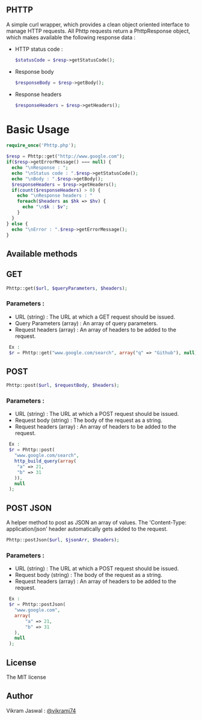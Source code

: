 PHTTP
-------
A simple curl wrapper, which provides a clean object oriented interface to manage HTTP requests. All Phttp requests return a PhttpResponse object, which makes available the following response data :
- HTTP status code : 
  ```php 
  $statusCode = $resp->getStatusCode();
  ```
- Response body
  ```php 
  $responseBody = $resp->getBody();
  ```
- Response headers
  ```php 
  $responseHeaders = $resp->getHeaders();
  ```

# Basic Usage
```php
require_once('Phttp.php');

$resp = Phttp::get("http://www.google.com");
if($resp->getErrorMessage() === null) {
  echo "\nResponse : ";
  echo "\nStatus code : ".$resp->getStatusCode();
  echo "\nBody : ".$resp->getBody();
  $responseHeaders = $resp->getHeaders();
  if(count($responseHeaders) > 0) {
    echo "\nResponse headers : "
    foreach($headers as $hk => $hv) {
      echo "\n$k : $v";
    }
  }
} else {
  echo "\nError : ".$resp->getErrorMessage();
}
```
Available methods
-------------------
## GET 
```php
Phttp::get($url, $queryParameters, $headers);
```
### Parameters :
- URL (string) : The URL at which a GET request should be issued.
- Query Parameters (array) : An array of query parameters. 
- Request headers (array) : An array of headers to be added to the request.
 ```php 
  Ex : 
  $r = Phttp::get("www.google.com/search", array("q" => "Github"), null);
  ``` 

## POST
```php
Phttp::post($url, $requestBody, $headers);
```
### Parameters :
- URL (string) : The URL at which a POST request should be issued.
- Request body (string) : The body of the request as a string. 
- Request headers (array) : An array of headers to be added to the request.
 ```php 
  Ex : 
  $r = Phttp::post(
    "www.google.com/search", 
    http_build_query(array(
     "a" => 21,
     "b" => 31
    )),
    null
  );
  ```

## POST JSON
A helper method to post as JSON an array of values. The 'Content-Type: application/json' header automatically gets added to the request.
```php
Phttp::postJson($url, $jsonArr, $headers);
```
### Parameters :
- URL (string) : The URL at which a POST request should be issued.
- Request body (string) : The body of the request as a string. 
- Request headers (array) : An array of headers to be added to the request.
 ```php 
  Ex : 
  $r = Phttp::postJson(
    "www.google.com", 
    array( 
        "a" => 21, 
        "b" => 31 
    ), 
    null
  );
  ```
  
License
---------
The MIT license

Author
--------
Vikram Jaswal :   [@vikramj74](https://github.com/vikramj74 "@vikramj74")


